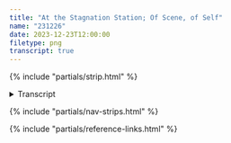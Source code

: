 ```yaml
---
title: "At the Stagnation Station; Of Scene, of Self"
name: "231226"
date: 2023-12-23T12:00:00
filetype: png
transcript: true
---
```


{% include "partials/strip.html" %}

<details closed>
<summary>Transcript</summary>

## {{ title }}
<small>*Published on {{ page.date.toDateString() }}*</small>

### Panel One 
**FRONT OF THE PUB - WHATEVER TIME**  
PIGGINS and NEWT stand in the low fog, both in hats: PIGGINS a sort of bowler or pork-pie, NEWT a tophat

**PIGGINS ([about Piggins][p]):**  
Season’s upon us!  
—So soggy & warm tho—  
It hits different…

**NEWT ([about Newt][n]):**  
Yep.

### Panel Two
**INSIDE THE PUB, PUB-GOER’S SIDE OF THE BAR**  
PIGGINS and NEWT sit on their stools. PIGGINS with a pint, his hat on the bar, NEWT with a sipper of the fancy, hat on, but soggy.

**PIGGINS:**  
Its stagnation…what else?

**NEWT**
Better ta have stagnation of place—than of the person!

### Panel Three
NEWT explains, PIGGINS resists slightly, crossing arms and closing eyes.

**NEWT:**
“The body: as biome”

**PIGINS:**
This one’ll ease inta the bog soon enough…

### Panel Four
NEWT spins away from the bar a bit, holding his sipper, and gesticulating his arm as he predicts future events. PIGGINS looks over, his eyes open, but shopping short and narrowed, supposing of his own destuiny in NEWT‘S reality.

**NEWT:**
Maybe, by then, it'll be a real pea-souper!!

**PIGGINS:**
Hope so. I could use the privacy.
</details>

{% include "partials/nav-strips.html" %}

{% include "partials/reference-links.html" %}